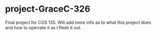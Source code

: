 # project-GraceC-326
Final project for COS 135. Will add more info as to what this project does and how to operrate it as I flesh it out.
